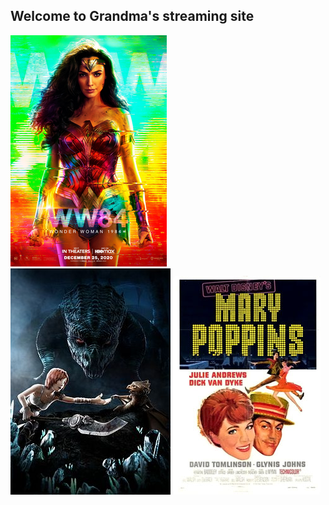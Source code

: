 ## Welcome to Grandma's streaming site
[![Wonder woman 1984](https://raw.githubusercontent.com/mat-mo/shooroo/gh-pages/assets/Wonder_Woman_1984.png)](https://mat-mo.github.io/shooroo/video/wonder_woman_1984.html)
[![Sintel](https://raw.githubusercontent.com/mat-mo/shooroo/gh-pages/assets/Sintel_poster.jpg)](https://mat-mo.github.io/shooroo/video/sintel.html)
[![Mary Poppins](https://raw.githubusercontent.com/mat-mo/shooroo/gh-pages/assets/Marypoppins.jpg)](https://mat-mo.github.io/shooroo/video/mary_poppins.html)


